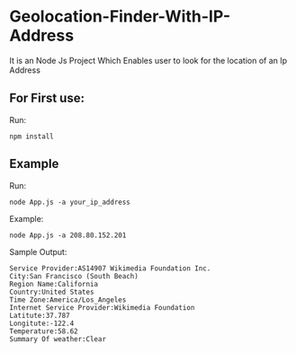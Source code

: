 # Geolocation-Finder-With-IP-Address
It is an Node Js Project Which Enables user to look for the location of an Ip Address
## For First use:
Run:
```
npm install
```
## Example
Run:
```
node App.js -a your_ip_address
```
Example:
```
node App.js -a 208.80.152.201
```
Sample Output:
```
Service Provider:AS14907 Wikimedia Foundation Inc.
City:San Francisco (South Beach)
Region Name:California
Country:United States
Time Zone:America/Los_Angeles
Internet Service Provider:Wikimedia Foundation
Latitute:37.787
Longitute:-122.4
Temperature:58.62
Summary Of weather:Clear
```
